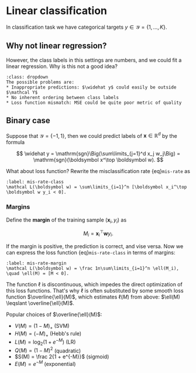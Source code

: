 # Linear classification

In classification task we have categorical targets $y \in \mathcal Y = \{1 ,\ldots, K\}$.

## Why not linear regression?

However, the class labels in this settings are numbers, and we could fit a linear regression. Why is this not a good idea?

```{admonition} Answer
:class: dropdown
The possible problems are:
* Inappropriate predictions: $\widehat y$ could easily be outside $\mathcal Y$
* No inherent ordering between class labels
* Loss function mismatch: MSE could be quite poor metric of quality
```

## Binary case

Suppose that $\mathcal Y = \{-1, 1\}$, then we could predict labels of $\boldsymbol x \in \mathbb R^d$ by the formula

$$
    \widehat y = \mathrm{sgn}\Big(\sum\limits_{j=1}^d x_j w_j\Big) = \mathrm{sgn}(\boldsymbol x^\top \boldsymbol w).
$$

What about loss function? Rewrite the misclassification rate {eq}`mis-rate` as

```{math}
:label: mis-rate-class
\mathcal L(\boldsymbol w) = \sum\limits_{i=1}^n [\boldsymbol x_i^\top \boldsymbol w y_i < 0].
```

### Margins

Define the **margin** of the training sample $(\boldsymbol x_i, y_i)$ as

$$
    M_i = \boldsymbol x_i^\top \boldsymbol w y_i.
$$

If the margin is positive, the prediction is correct, and vise versa. Now we can express the loss function {eq}`mis-rate-class` in terms of margins:

```{math}
:label: mis-rate-margin
\mathcal L(\boldsymbol w) = \frac 1n\sum\limits_{i=1}^n \ell(M_i), \quad \ell(M) = [M < 0].
```

The function $\ell$ is discontinuous, which impedes the direct optimization of this loss functions. That's why $\ell$ is often substituted by some smooth loss function $\overline{\ell}(M)$, which estimates $\ell(M)$ from above: $\ell(M) \leqslant \overline{\ell}(M)$.

Popular choices of $\overline{\ell}(M)$:

- $V(M) = (1 - M)_+$ (SVM)
- $H(M) = (-M)_+$ (Hebb's rule)
- $L(M) = \log_2(1 + e^{-M})$ (LR)
- $Q(M) = (1 - M)^2$ (quadratic)
- $S(M) = \frac 2{1 + e^{-M}}$ (sigmoid)
- $E(M) = e^{-M}$ (exponential)
